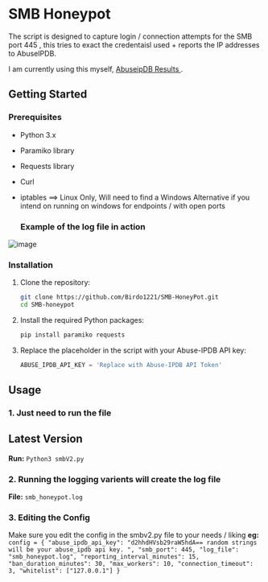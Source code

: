 # SMB Honeypot

The script is designed to capture login / connection attempts for the SMB port 445 , this tries to exact the credentaisl used + reports the IP addresses to AbuseIPDB. 

I am currently using this myself, [ AbuseipDB Results ](https://www.abuseipdb.com/user/137416) .

## Getting Started
### Prerequisites
- Python 3.x
- Paramiko library
- Requests library
- Curl
- iptables  ==> Linux Only, Will need to find a Windows Alternative if you intend on running on windows for endpoints / with open ports


  ### Example of the log file in action 
![image](https://github.com/user-attachments/assets/f0cc7367-d557-4ff5-92ab-f63a73ec1f5f)



### Installation

1. Clone the repository:
    ```sh
    git clone https://github.com/Birdo1221/SMB-HoneyPot.git
    cd SMB-honeypot
    ```

2. Install the required Python packages:
    ```sh
    pip install paramiko requests
    ```

3. Replace the placeholder in the script with your Abuse-IPDB API key:
    ```python
    ABUSE_IPDB_API_KEY = 'Replace with Abuse-IPDB API Token'
    ```
## Usage

### 1. Just need to run the file

## Latest Version 
**Run:** `Python3 smbV2.py`

### 2. Running the logging varients will create the log file
**File:** `smb_honeypot.log`

### 3. Editing the Config 
Make sure you edit the config in the smbv2.py file to your needs / liking
**eg:**  ``` 
config = {
                "abuse_ipdb_api_key": "d2hhdHVsb29raW5hdA== random strings will be your abuse_ipdb api key. ",
                "smb_port": 445,
                "log_file": "smb_honeypot.log",
                "reporting_interval_minutes": 15,
                "ban_duration_minutes": 30,
                "max_workers": 10,
                "connection_timeout": 3,
                "whitelist": ["127.0.0.1"]
            }
           ```


